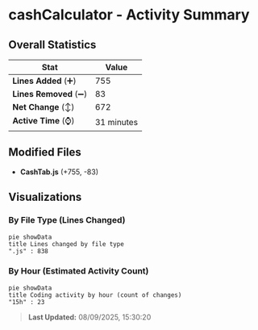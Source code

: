 # cashCalculator - Activity Summary 

## Overall Statistics

| Stat                   | Value                                                             |
| ---------------------- | ----------------------------------------------------------------- |
| **Lines Added** (➕)   | 755                                          |
| **Lines Removed** (➖) | 83                                        |
| **Net Change** (↕)    | 672                |
| **Active Time** (⌚)   | 31 minutes |


## Modified Files
- **CashTab.js** (+755, -83)

## Visualizations

### By File Type (Lines Changed)

```mermaid
pie showData
title Lines changed by file type
".js" : 838
```

### By Hour (Estimated Activity Count)

```mermaid
pie showData
title Coding activity by hour (count of changes)
"15h" : 23
```


> **Last Updated:** 08/09/2025, 15:30:20